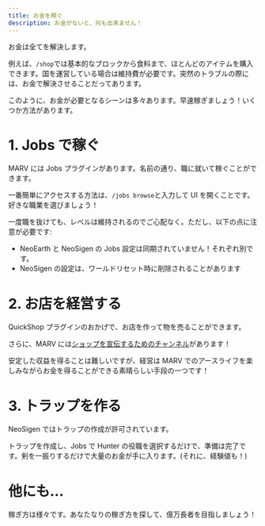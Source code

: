 ```yaml
---
title: お金を稼ぐ
description: お金がないと、何も出来ません！
---
```


お金は全てを解決します。

例えば、`/shop`では基本的なブロックから食料まで、ほとんどのアイテムを購入できます。国を運営している場合は維持費が必要です。突然のトラブルの際には、お金で解決させることだってあります。

このように、お金が必要となるシーンは多々あります。早速稼ぎましょう！いくつか方法があります。

# 1. Jobs で稼ぐ

MARV には Jobs プラグインがあります。名前の通り、職に就いて稼ぐことができます。

一番簡単にアクセスする方法は、`/jobs browse`と入力して UI を開くことです。好きな職業を選びましょう！

一度職を抜けても、レベルは維持されるのでご心配なく。ただし、以下の点に注意が必要です:

- NeoEarth と NeoSigen の Jobs 設定は同期されていません！それぞれ別です。
- NeoSigen の設定は、ワールドリセット時に削除されることがあります

# 2. お店を経営する

QuickShop プラグインのおかげで、お店を作って物を売ることができます。

さらに、MARV には[ショップを宣伝するためのチャンネル](https://discord.com/channels/1245921816959127673/1375617341945024573)があります！

安定した収益を得ることは難しいですが、経営は MARV でのアースライフを楽しみながらお金を得ることができる素晴らしい手段の一つです！

# 3. トラップを作る

NeoSigen ではトラップの作成が許可されています。

トラップを作成し、Jobs で Hunter の役職を選択するだけで、準備は完了です。剣を一振りするだけで大量のお金が手に入ります。(それに、経験値も！)

# 他にも...

稼ぎ方は様々です。あなたなりの稼ぎ方を探して、億万長者を目指しましょう！
